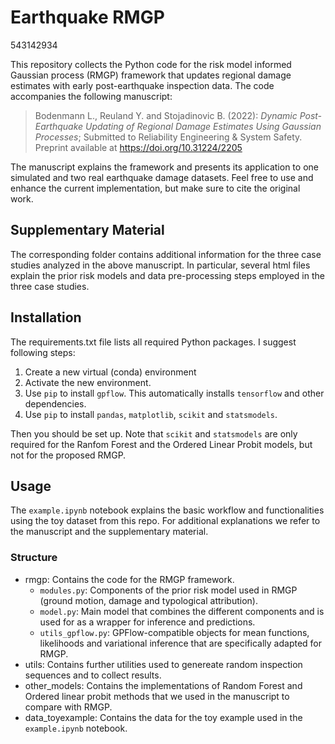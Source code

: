 # Earthquake RMGP

543142934

This repository collects the Python code for the risk model informed Gaussian process (RMGP) framework that updates regional damage estimates with early post-earthquake inspection data. The code accompanies the following manuscript: 
> Bodenmann L., Reuland Y. and Stojadinovic B. (2022): *Dynamic Post-Earthquake Updating of Regional Damage Estimates Using Gaussian Processes*; Submitted to Reliability Engineering & System Safety. Preprint available at https://doi.org/10.31224/2205

The manuscript explains the framework and presents its application to one simulated and two real earthquake damage datasets. Feel free to use and enhance the current implementation, but make sure to cite the original work.

## Supplementary Material
The corresponding folder contains additional information for the three case studies analyzed in the above manuscript. In particular, several html files explain the prior risk models and data pre-processing steps employed in the three case studies.

## Installation
The requirements.txt file lists all required Python packages. 
I suggest following steps:
1. Create a new virtual (conda) environment
2. Activate the new environment.
3. Use `pip` to install `gpflow`. This automatically installs `tensorflow` and other dependencies.
4. Use `pip` to install `pandas`, `matplotlib`, `scikit` and `statsmodels`. 

Then you should be set up. Note that `scikit` and `statsmodels` are only required for the Ranfom Forest and the Ordered Linear Probit models, but not for the proposed RMGP.

## Usage
The `example.ipynb` notebook explains the basic workflow and functionalities using the toy dataset from this repo. For additional explanations we refer to the manuscript and the supplementary material.

### Structure
- rmgp: Contains the code for the RMGP framework. 
    - `modules.py`: Components of the prior risk model used in RMGP (ground motion, damage and typological attribution).
    - `model.py`: Main model that combines the different components and is used for as a wrapper for inference and predictions.
    - `utils_gpflow.py`: GPFlow-compatible objects for mean functions, likelihoods and variational inference that are specifically adapted for RMGP.
- utils: Contains further utilities used to genereate random inspection sequences and to collect results.
- other_models: Contains the implementations of Random Forest and Ordered linear probit methods that we used in the manuscript to compare with RMGP.
- data_toyexample: Contains the data for the toy example used in the `example.ipynb` notebook.

